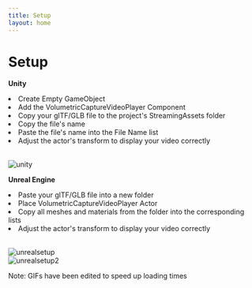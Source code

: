```yaml
---
title: Setup
layout: home
---
```


# Setup

**Unity** <br>
<li>Create Empty GameObject</li>
<li>Add the VolumetricCaptureVideoPlayer Component</li>
<li>Copy your glTF/GLB file to the project's StreamingAssets folder</li>
<li>Copy the file's name</li>
<li>Paste the file's name into the File Name list</li>
<li>Adjust the actor's transform to display your video correctly</li><br>

![unity](https://github.com/user-attachments/assets/3818d104-f465-4145-9003-03f42b9d2193)

**Unreal Engine** <br>
<li>Paste your glTF/GLB file into a new folder</li>
<li>Place VolumetricCaptureVideoPlayer Actor</li>
<li>Copy all meshes and materials from the folder into the corresponding lists</li>
<li>Adjust the actor's transform to display your video correctly</li><br>

![unrealsetup](https://github.com/user-attachments/assets/bca768d7-dd3e-4a4f-923f-b9fabc4502ca) <br>
![unrealsetup2](https://github.com/user-attachments/assets/db387d95-750e-46fb-ac71-d1e26c683bf4)


Note: GIFs have been edited to speed up loading times

